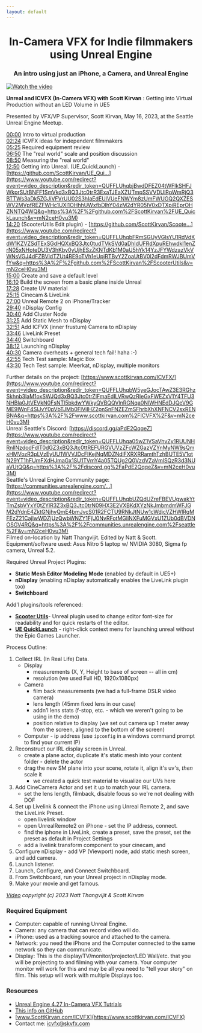 ```yaml
---
layout: default
---
```


<div align="center">
<h1>In-Camera VFX for Indie filmmakers using Unreal Engine</h1>
<h3>An intro using just an iPhone, a Camera, and Unreal Engine</h3>
</div> 

[![Watch the video](https://img.youtube.com/vi/mN2ceH0vu3M/maxresdefault.jpg)](https://youtu.be/mN2ceH0vu3M)

**Unreal and ICVFX (In-Camera VFX) with Scott Kirvan** : Getting into Virtual Production without an LED Volume in UE5 

Presented by VFX/VP Supervisor, Scott Kirvan, May 16, 2023, at the Seattle Unreal Engine Meetup. 

[00:00](https://www.youtube.com/watch?v=mN2ceH0vu3M&t=0s) Intro to virtual production   
[02:24](https://www.youtube.com/watch?v=mN2ceH0vu3M&t=144s) ICVFX ideas for independent filmmakers   
[05:25](https://www.youtube.com/watch?v=mN2ceH0vu3M&t=325s) Required equipment review  
[06:50](https://www.youtube.com/watch?v=mN2ceH0vu3M&t=410s) The "real world" scale and position discussion   
[08:50](https://www.youtube.com/watch?v=mN2ceH0vu3M&t=530s) Measuring the "real world"   
[12:50](https://www.youtube.com/watch?v=mN2ceH0vu3M&t=770s) Getting into Unreal. (UE_QuickLaunch) - [https://github.com/ScottKirvan/UE_Qui...](https://www.youtube.com/redirect?event=video_description&redir_token=QUFFLUhqbjBwdDFEZ04tWFlkSHFJWkprSUtBNFF1SmVkd3xBQ3Jtc0trR3ExaTJEaXZUTmpSSVVDUlRpWmRjQ3BTTWs3aDk5ZGJiVFVrUU02S3hIaEdEUlVUeFNWYm8zUmFWUGQ2QXZESWV2MVpfREZFWHc1UXl1OHhhUWxfbDlhY04zM2dYR05IV0xDTXpiREprOHZNNTQ4WQ&q=https%3A%2F%2Fgithub.com%2FScottKirvan%2FUE_QuickLaunch&v=mN2ceH0vu3M)   
[14:20](https://www.youtube.com/watch?v=mN2ceH0vu3M&t=860s) (ScooterUtils Edit plugin) - [https://github.com/ScottKirvan/Scoote...](https://www.youtube.com/redirect?event=video_description&redir_token=QUFFLUhqbFRmSGUyVGlsYU1RdVdKdW1KZVZSdTExSGdHQXxBQ3Jtc0tudTVkSVd0aDhIdUFRdXpuREhwdkl1enZrN05xNHoteDU3V3hKby0yUjhESzZKNTdKb1M0aU5hYk14YzJFYWdzazVkVWNsVGJ4dFZBVldTZUt4RE9oTVh1eUpjRTBvY2ZoaUtBV0l2dFdmRWJBUmVfYw&q=https%3A%2F%2Fgithub.com%2FScottKirvan%2FScooterUtils&v=mN2ceH0vu3M)   
[15:00](https://www.youtube.com/watch?v=mN2ceH0vu3M&t=900s) Create and save a default level  
[16:10](https://www.youtube.com/watch?v=mN2ceH0vu3M&t=970s) Build the screen from a basic plane inside Unreal  
[17:28](https://www.youtube.com/watch?v=mN2ceH0vu3M&t=1048s) Create UV material   
[25:15](https://www.youtube.com/watch?v=mN2ceH0vu3M&t=1515s) Cinecam & LiveLink  
[27:00](https://www.youtube.com/watch?v=mN2ceH0vu3M&t=1620s) Unreal Remote 2 on iPhone/Tracker   
[29:40](https://www.youtube.com/watch?v=mN2ceH0vu3M&t=1780s) nDisplay Config  
[30:40](https://www.youtube.com/watch?v=mN2ceH0vu3M&t=1840s) Add Cluster Node  
[31:25](https://www.youtube.com/watch?v=mN2ceH0vu3M&t=1885s) Add Static Mesh to nDisplay  
[32:51](https://www.youtube.com/watch?v=mN2ceH0vu3M&t=1971s) Add ICFVX (inner frustum) Camera to nDisplay  
[33:46](https://www.youtube.com/watch?v=mN2ceH0vu3M&t=2026s) LiveLink Preset  
[34:40](https://www.youtube.com/watch?v=mN2ceH0vu3M&t=2080s) Switchboard  
[38:12](https://www.youtube.com/watch?v=mN2ceH0vu3M&t=2292s) Launching nDisplay  
[40:30](https://www.youtube.com/watch?v=mN2ceH0vu3M&t=2430s) Camera overheats + general tech fail! haha :-)  
[42:55](https://www.youtube.com/watch?v=mN2ceH0vu3M&t=2575s) Tech Test sample: Magic Box  
[43:30](https://www.youtube.com/watch?v=mN2ceH0vu3M&t=2610s) Tech Test sample: Meerkat, nDisplay, multiple monitors   

Further details on the project: [https://www.scottkirvan.com/ICVFX/](https://www.youtube.com/redirect?event=video_description&redir_token=QUFFLUhqbW5yeGJocTAwZ3E3RGhzSkhnb3laM1oxSWJQd3xBQ3Jtc0trZlFmaEdILVRwQzRIeGxFWEZxV1Y4TFU3NHBIa0JtVEVkN0FsNTl5bkdwYWkyQVBQQVlnRGNqa0NlWHNEdDJQeV9GME9IWnF4SlJvY0pVbTJMb0FlVjlHZ2pnSnFNZEZmSFhrbXhXNFNCV2sxRENBNA&q=https%3A%2F%2Fwww.scottkirvan.com%2FICVFX%2F&v=mN2ceH0vu3M)   
Unreal Seattle's Discord: [https://discord.gg/aPdE2QqqeZ](https://www.youtube.com/redirect?event=video_description&redir_token=QUFFLUhqa05wZ1VSaVhvZy1RUUNHRnllNzdodFdlT0dGZ3xBQ3Jtc0ttREFURGVUVzZFcWZGazVZYnMyNW9sQmxHMVozR3pLVzEyUU1WVVJDcFlKejNqMDZNdlFXRXRRamthTzhBUTE5V1otN29YT1hFUmFXdHJmaGx1SU1TVmY4a05TQUg2Q0VzdVZaVmlSQzR3d3NUaVUtQQ&q=https%3A%2F%2Fdiscord.gg%2FaPdE2QqqeZ&v=mN2ceH0vu3M)   
Seattle's Unreal Engine Community page: [https://communities.unrealengine.com/...](https://www.youtube.com/redirect?event=video_description&redir_token=QUFFLUhqbUZQdUZreFBEVUgwakYtTmZsbVYxY0tZYlR3Z3xBQ3Jtc0trN09HX3E2VXBKdXYzNkJmbmdmWFJGM2dYdnE4ZktGNjhyQmE4bmJvcS01R2FCTU9RNkJtNUw1cWdjcVZHWlRqMFEzZ21CajIwWDZjUzQwbWNZY1FjU0NvRFotMGliNXFuMGVxU1ZUb0dBVDNOSGV4RQ&q=https%3A%2F%2Fcommunities.unrealengine.com%2Fseattle%2F&v=mN2ceH0vu3M)   
Filmed on-location by Natt Thangvijit. Edited by Natt & Scott.   
Equipment/software used: Asus Nitro 5 laptop w/ NVIDIA 3080, Sigma fp camera, Unreal 5.2. 

Required Unreal Project Plugins:   
- **Static Mesh Editor Modeling Mode** (enabled by default in UE5+) 
- **nDisplay** (enabling nDisplay automatically enables the LiveLink plugin too) 
- **Switchboard** 

Add'l plugins/tools referenced: 
- [**Scooter Utils**](https://github.com/ScottKirvan/ScooterUtils)- Unreal plugin used to change editor font-size for readability and for quick restarts of the editor. 
- [**UE QuickLaunch**](https://github.com/ScottKirvan/UE_QuickLaunch) - right-click context menu for launching unreal without the Epic Games Launcher. 

Process Outline: 
1. Collect IRL (In Real Life) Data. 
	- Display 
		- measurements (X, Y, Height to base of screen -- all in cm)
		- resolution (we used Full HD, 1920x1080px)
	- Camera
		- film back measurements (we had a full-frame DSLR video camera)
		- lens length (45mm fixed lens in our case)
		- addn'l lens stats (f-stop, etc. - which we weren't going to be using in the demo)
		- position relative to display (we set out camera up 1 meter away from the screen, aligned to the bottom of the screen)
	- Computer
				- ip address (use `ipconfig` in a windows command prompt to find your current IP)
3. Reconstruct our IRL display screen in Unreal. 
	- create a plane actor, duplicate it's static mesh into your content folder - delete the actor
	- drag the new SM plane into your scene, rotate it, align it's uv's, *then* scale it
		- we created a quick test material to visualize our UVs here
5. Add CineCamera Actor and set it up to match your IRL camera. 
	- set the lens length, filmback, disable focus so we're not dealing with DOF
7. Set up Livelink & connect the iPhone using Unreal Remote 2, and save the LiveLink Preset. 
	- open livelink window
	- open UnrealRemote2 on iPhone - set the IP address, connect.
	- find the iphone in LiveLink, create a preset, save the preset, set the preset as default in Project Settings
	- add a livelink transform component to your cinecam, and  
9. Configure nDisplay - add VP (Viewport) node, add static mesh screen, and add camera. 
10. Launch listener. 
11. Launch, Configure, and Connect Switchboard. 
12. From Switchboard, run your Unreal project in nDisplay mode. 
13. Make your movie and get famous. 

*[Video](https://youtu.be/mN2ceH0vu3M) copyright (c) 2023 Natt Thangvijit & Scott Kirvan*

### Required Equipment
- Computer: capable of running Unreal Engine.
- Camera: any camera that can record video will do.
- iPhone: used as a tracking source and attached to the camera.
- Network: you need the iPhone and the Computer connected to the same network so they can communicate.
- Display: This is the display/TV/monitor/projector/LED Wall/etc. that you will be projecting to and filming with your camera.  Your computer monitor will work for this and may be all you need to "tell your story" on film.  This setup will work with multiple Displays too.

### Resources
- [Unreal Engine 4.27 In-Camera VFX Tutrials](https://www.youtube.com/playlist?list=PLZlv_N0_O1gaXvxPtn8_THYN_Awx-VYeu)
- [This info on GitHub](https://github.com/ScottKirvan/ICVFX)
- [www.ScottKirvan.com/ICVFX](https://www.scottkirvan.com/ICVFX)
- Contact me:  icvfx@skvfx.com